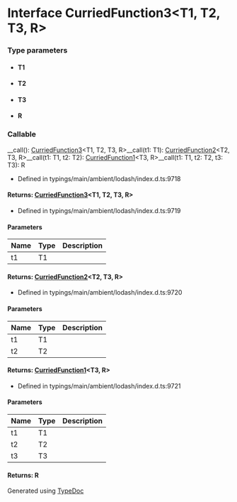 # Interface CurriedFunction3<T1, T2, T3, R>


### Type parameters

* #### T1
* #### T2
* #### T3
* #### R

### Callable
__call(): [CurriedFunction3](_typings_main_ambient_lodash_index_d_._.curriedfunction3.md)<T1, T2, T3, R>__call(t1: T1): [CurriedFunction2](_typings_main_ambient_lodash_index_d_._.curriedfunction2.md)<T2, T3, R>__call(t1: T1, t2: T2): [CurriedFunction1](_typings_main_ambient_lodash_index_d_._.curriedfunction1.md)<T3, R>__call(t1: T1, t2: T2, t3: T3): R
  
* Defined in typings/main/ambient/lodash/index.d.ts:9718

#### Returns: [CurriedFunction3](_typings_main_ambient_lodash_index_d_._.curriedfunction3.md)<T1, T2, T3, R>
  
* Defined in typings/main/ambient/lodash/index.d.ts:9719


#### Parameters

| Name | Type | Description |
| ---- | ---- | ---- |
| t1 | T1|  |

#### Returns: [CurriedFunction2](_typings_main_ambient_lodash_index_d_._.curriedfunction2.md)<T2, T3, R>
  
* Defined in typings/main/ambient/lodash/index.d.ts:9720


#### Parameters

| Name | Type | Description |
| ---- | ---- | ---- |
| t1 | T1|  |
| t2 | T2|  |

#### Returns: [CurriedFunction1](_typings_main_ambient_lodash_index_d_._.curriedfunction1.md)<T3, R>
  
* Defined in typings/main/ambient/lodash/index.d.ts:9721


#### Parameters

| Name | Type | Description |
| ---- | ---- | ---- |
| t1 | T1|  |
| t2 | T2|  |
| t3 | T3|  |

#### Returns: R



Generated using [TypeDoc](http://typedoc.io)
